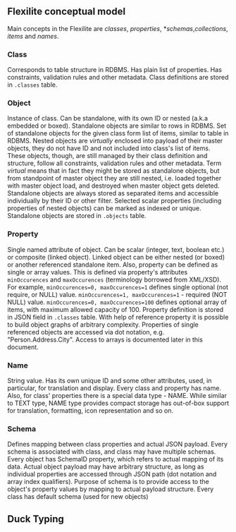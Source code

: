 ## Flexilite conceptual model

Main concepts in the Flexilite are *classes*, *properties*, **schemas*,*collections*,
 *items* and *names*.
 
### Class
Corresponds to table structure in RDBMS. Has plain list of properties. Has constraints,
validation rules and other metadata. Class definitions are stored in
`.classes` table.

### Object
Instance of class. Can be standalone, with its own ID or nested 
(a.k.a embedded or boxed).
Standalone objects are similar to rows in RDBMS. Set of standalone objects 
for the given class form list of items, similar to table in RDBMS.
Nested objects are *virtually* enclosed into payload of their master objects, they 
do not have ID and not included into class's list of items. These objects,
though, are still managed by their class definition and structure,
follow all constraints, validation rules and other metadata. Term *virtual* 
means that in fact they might be stored as standalone objects, but from
standpoint of master object they are still nested, i.e. loaded together
with master object load, and destroyed when master object gets deleted.
Standalone objects are always stored as separated items and accessible individually
by their ID or other filter. Selected scalar properties (including properties 
of nested objects) can be marked as indexed or unique. 
Standalone objects are stored in `.objects` table.

### Property
Single named attribute of object. Can be scalar (integer, text, boolean etc.) 
or composite (linked object). Linked object can be either nested (or boxed) or
another referenced standalone item. Also, property can be defined as single
or array values. This is defined via property's attributes `minOccurences`
and `maxOccurences` (terminology borrowed from XML/XSD). For example,
`minOccurences=0, maxOccurences=1` defines single optional (not require, or NULL) value. 
`minOccurences=1, maxOccurences=1` - required (NOT NULL) value.
`minOccurences=0, maxOccurences=100` defines optional array of items, with
maximum allowed capacity of 100. Property definition is stored in JSON
field in `.classes` table. With help of reference property it is possible
to build object graphs of arbitrary complexity. Properties of single 
referenced objects are accessed via dot notation, e.g. 
"Person.Address.City". Access to arrays is documented later in this document.

### Name
String value. Has its own unique ID and some other attributes, used, in
particular, for translation and display. Every class and property has name. Also,
for class' properties there is a special data type - NAME. 
While similar to TEXT type, NAME type provides compact storage has 
out-of-box support for translation, formatting, icon representation and so on.
 
### Schema
Defines mapping between class properties and actual JSON payload. Every schema
is associated with class, and class may have multiple schemas. Every 
object has SchemaID property, which refers to actual mapping of its
data. Actual object payload may have arbitrary structure, as long as individual
properties are accessed through JSON path (dot notation and array index qualifiers).
Purpose of schema is to provide access to the object's property values
by mapping to actual payload structure. Every class has default schema (used for
new objects)

## Duck Typing


 

